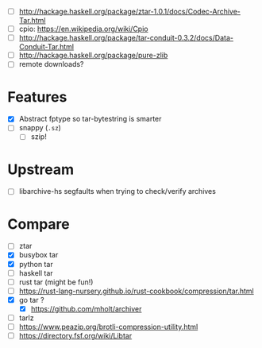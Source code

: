 - [ ] http://hackage.haskell.org/package/ztar-1.0.1/docs/Codec-Archive-Tar.html
- [ ] cpio: https://en.wikipedia.org/wiki/Cpio
- [ ] http://hackage.haskell.org/package/tar-conduit-0.3.2/docs/Data-Conduit-Tar.html
- [ ] http://hackage.haskell.org/package/pure-zlib
- [ ] remote downloads?
# Features
- [x] Abstract fptype so tar-bytestring is smarter
- [ ] snappy (`.sz`)
  - [ ] szip!
# Upstream
- [ ] libarchive-hs segfaults when trying to check/verify archives
# Compare
- [ ] ztar
- [x] busybox tar
- [x] python tar
- [ ] haskell tar
- [ ] rust tar (might be fun!)
- [ ] https://rust-lang-nursery.github.io/rust-cookbook/compression/tar.html
- [x] go tar ?
  - [x] https://github.com/mholt/archiver
- [ ] tarlz
- [ ] https://www.peazip.org/brotli-compression-utility.html
- [ ] https://directory.fsf.org/wiki/Libtar
